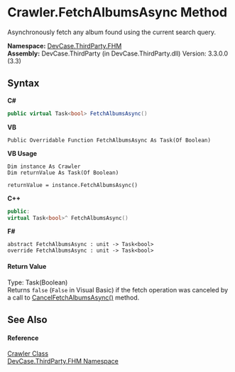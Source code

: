 # Crawler.FetchAlbumsAsync Method 
 

Asynchronously fetch any album found using the current search query.

**Namespace:**&nbsp;<a href="N_DevCase_ThirdParty_FHM">DevCase.ThirdParty.FHM</a><br />**Assembly:**&nbsp;DevCase.ThirdParty (in DevCase.ThirdParty.dll) Version: 3.3.0.0 (3.3)

## Syntax

**C#**<br />
``` C#
public virtual Task<bool> FetchAlbumsAsync()
```

**VB**<br />
``` VB
Public Overridable Function FetchAlbumsAsync As Task(Of Boolean)
```

**VB Usage**<br />
``` VB Usage
Dim instance As Crawler
Dim returnValue As Task(Of Boolean)

returnValue = instance.FetchAlbumsAsync()
```

**C++**<br />
``` C++
public:
virtual Task<bool>^ FetchAlbumsAsync()
```

**F#**<br />
``` F#
abstract FetchAlbumsAsync : unit -> Task<bool> 
override FetchAlbumsAsync : unit -> Task<bool> 
```


#### Return Value
Type: Task(Boolean)<br />Returns `false` (`False` in Visual Basic) if the fetch operation was canceled by a call to <a href="M_DevCase_ThirdParty_FHM_Crawler_CancelFetchAlbumsAsync">CancelFetchAlbumsAsync()</a> method.

## See Also


#### Reference
<a href="T_DevCase_ThirdParty_FHM_Crawler">Crawler Class</a><br /><a href="N_DevCase_ThirdParty_FHM">DevCase.ThirdParty.FHM Namespace</a><br />